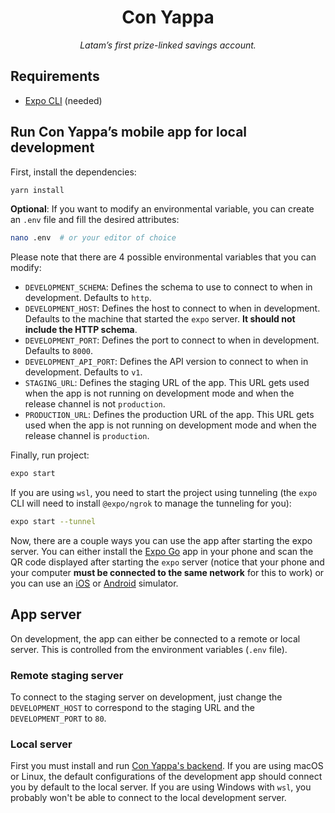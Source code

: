 <h1 align="center">Con Yappa</h1>

<p align="center">
  <em>Latam’s first prize-linked savings account.</em>
</p>

## Requirements

- [Expo CLI](https://docs.expo.io/workflow/expo-cli/) (needed)

## Run Con Yappa’s mobile app for local development

First, install the dependencies:

```sh
yarn install
```

**Optional**: If you want to modify an environmental variable, you can create an `.env` file and fill the desired attributes:

```sh
nano .env  # or your editor of choice
```

Please note that there are 4 possible environmental variables that you can modify:

- `DEVELOPMENT_SCHEMA`: Defines the schema to use to connect to when in development. Defaults to `http`.
- `DEVELOPMENT_HOST`: Defines the host to connect to when in development. Defaults to the machine that started the `expo` server. **It should not include the HTTP schema**.
- `DEVELOPMENT_PORT`: Defines the port to connect to when in development. Defaults to `8000`.
- `DEVELOPMENT_API_PORT`: Defines the API version to connect to when in development. Defaults to `v1`.
- `STAGING_URL`: Defines the staging URL of the app. This URL gets used when the app is not running on development mode and when the release channel is not `production`.
- `PRODUCTION_URL`: Defines the production URL of the app. This URL gets used when the app is not running on development mode and when the release channel is `production`.

Finally, run project:

```sh
expo start
```

If you are using `wsl`, you need to start the project using tunneling (the `expo` CLI will need to install `@expo/ngrok` to manage the tunneling for you):

```sh
expo start --tunnel
```

Now, there are a couple ways you can use the app after starting the expo server. You can either install the [Expo Go](https://expo.io/client) app in your phone and scan the QR code displayed after starting the `expo` server (notice that your phone and your computer **must be connected to the same network** for this to work) or you can use an [iOS](https://docs.expo.io/workflow/ios-simulator/) or [Android](https://docs.expo.io/workflow/android-studio-emulator/) simulator.

## App server

On development, the app can either be connected to a remote or local server. This is controlled from the environment variables (`.env` file).

### Remote staging server

To connect to the staging server on development, just change the `DEVELOPMENT_HOST` to correspond to the staging URL and the `DEVELOPMENT_PORT` to `80`.

### Local server

First you must install and run [Con Yappa's backend](https://github.com/conyappa/backend). If you are using macOS or Linux, the default configurations of the development app should connect you by default to the local server. If you are using Windows with `wsl`, you probably won't be able to connect to the local development server.
